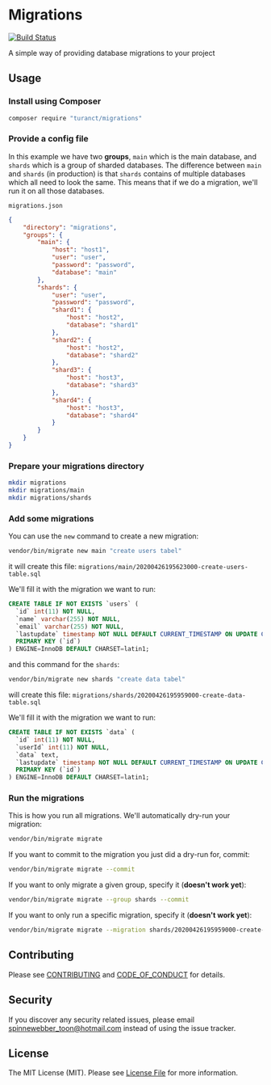 # Migrations

[![Build Status][ico-travis]][link-travis]


A simple way of providing database migrations to your project


## Usage


### Install using Composer

```sh
composer require "turanct/migrations"
```

### Provide a config file

In this example we have two **groups**, `main` which is the main database, and `shards` which is a group of sharded databases. The difference between `main` and `shards` (in production) is that `shards` contains of multiple databases which all need to look the same. This means that if we do a migration, we'll run it on all those databases.

`migrations.json`

```json
{
    "directory": "migrations",
    "groups": {
        "main": {
            "host": "host1",
            "user": "user",
            "password": "password",
            "database": "main"
        },
        "shards": {
            "user": "user",
            "password": "password",
            "shard1": {
                "host": "host2",
                "database": "shard1"
            },
            "shard2": {
                "host": "host2",
                "database": "shard2"
            },
            "shard3": {
                "host": "host3",
                "database": "shard3"
            },
            "shard4": {
                "host": "host3",
                "database": "shard4"
            }
        }
    }
}
```


### Prepare your migrations directory

```sh
mkdir migrations
mkdir migrations/main
mkdir migrations/shards
```


### Add some migrations

You can use the `new` command to create a new migration:

```sh
vendor/bin/migrate new main "create users tabel"
```

it will create this file:
`migrations/main/20200426195623000-create-users-table.sql`


We'll fill it with the migration we want to run:
```sql
CREATE TABLE IF NOT EXISTS `users` (
  `id` int(11) NOT NULL,
  `name` varchar(255) NOT NULL,
  `email` varchar(255) NOT NULL,
  `lastupdate` timestamp NOT NULL DEFAULT CURRENT_TIMESTAMP ON UPDATE CURRENT_TIMESTAMP,
  PRIMARY KEY (`id`)
) ENGINE=InnoDB DEFAULT CHARSET=latin1;
```


and this command for the `shards`:

```sh
vendor/bin/migrate new shards "create data tabel"
```

will create this file:
`migrations/shards/20200426195959000-create-data-table.sql`


We'll fill it with the migration we want to run:
```sql
CREATE TABLE IF NOT EXISTS `data` (
  `id` int(11) NOT NULL,
  `userId` int(11) NOT NULL,
  `data` text,
  `lastupdate` timestamp NOT NULL DEFAULT CURRENT_TIMESTAMP ON UPDATE CURRENT_TIMESTAMP,
  PRIMARY KEY (`id`)
) ENGINE=InnoDB DEFAULT CHARSET=latin1;
```


### Run the migrations

This is how you run all migrations. We'll automatically dry-run your migration:

```sh
vendor/bin/migrate migrate
```

If you want to commit to the migration you just did a dry-run for, commit:

```sh
vendor/bin/migrate migrate --commit
```

If you want to only migrate a given group, specify it (**doesn't work yet**):

```sh
vendor/bin/migrate migrate --group shards --commit
```

If you want to only run a specific migration, specify it (**doesn't work yet**):

```sh
vendor/bin/migrate migrate --migration shards/20200426195959000-create-data-table.sql --commit
```



## Contributing

Please see [CONTRIBUTING](CONTRIBUTING.md) and [CODE_OF_CONDUCT](CODE_OF_CONDUCT.md) for details.


## Security

If you discover any security related issues, please email spinnewebber_toon@hotmail.com instead of using the issue tracker.


## License

The MIT License (MIT). Please see [License File](LICENSE.md) for more information.

[ico-travis]: https://img.shields.io/travis/turanct/migrations/master.svg?style=flat-square
[link-travis]: https://travis-ci.org/turanct/migrations
